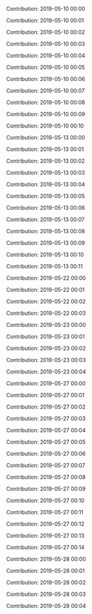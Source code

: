 Contribution: 2019-05-10 00:00

Contribution: 2019-05-10 00:01

Contribution: 2019-05-10 00:02

Contribution: 2019-05-10 00:03

Contribution: 2019-05-10 00:04

Contribution: 2019-05-10 00:05

Contribution: 2019-05-10 00:06

Contribution: 2019-05-10 00:07

Contribution: 2019-05-10 00:08

Contribution: 2019-05-10 00:09

Contribution: 2019-05-10 00:10

Contribution: 2019-05-13 00:00

Contribution: 2019-05-13 00:01

Contribution: 2019-05-13 00:02

Contribution: 2019-05-13 00:03

Contribution: 2019-05-13 00:04

Contribution: 2019-05-13 00:05

Contribution: 2019-05-13 00:06

Contribution: 2019-05-13 00:07

Contribution: 2019-05-13 00:08

Contribution: 2019-05-13 00:09

Contribution: 2019-05-13 00:10

Contribution: 2019-05-13 00:11

Contribution: 2019-05-22 00:00

Contribution: 2019-05-22 00:01

Contribution: 2019-05-22 00:02

Contribution: 2019-05-22 00:03

Contribution: 2019-05-23 00:00

Contribution: 2019-05-23 00:01

Contribution: 2019-05-23 00:02

Contribution: 2019-05-23 00:03

Contribution: 2019-05-23 00:04

Contribution: 2019-05-27 00:00

Contribution: 2019-05-27 00:01

Contribution: 2019-05-27 00:02

Contribution: 2019-05-27 00:03

Contribution: 2019-05-27 00:04

Contribution: 2019-05-27 00:05

Contribution: 2019-05-27 00:06

Contribution: 2019-05-27 00:07

Contribution: 2019-05-27 00:08

Contribution: 2019-05-27 00:09

Contribution: 2019-05-27 00:10

Contribution: 2019-05-27 00:11

Contribution: 2019-05-27 00:12

Contribution: 2019-05-27 00:13

Contribution: 2019-05-27 00:14

Contribution: 2019-05-28 00:00

Contribution: 2019-05-28 00:01

Contribution: 2019-05-28 00:02

Contribution: 2019-05-28 00:03

Contribution: 2019-05-28 00:04

